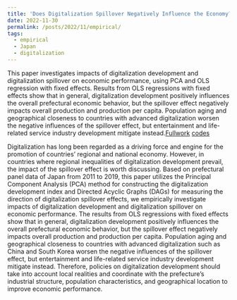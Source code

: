 ```yaml
---
title: 'Does Digitalization Spillover Negatively Influence the Economy? Empirical Evidence from Japan'
date: 2022-11-30
permalink: /posts/2022/11/empirical/
tags:
  - empirical
  - Japan
  - digitalization
---
```

This paper investigates impacts of digitalization development and digitalization spillover on economic performance, using PCA and OLS regression with fixed effects. Results from OLS regressions with fixed effects show that in general, digitalization development positively influences the overall prefectural economic behavior, but the spillover effect negatively impacts overall production and production per capita. Population aging and geographical closeness to countries with advanced digitalization worsen the negative influences of the spillover effect, but entertainment and life-related service industry development mitigate instead.[Fullwork](https://laurenqu.github.io/files/Digitalization.pdf) [codes](https://github.com/laurenqu/empirical-digitalization)


Digitalization has long been regarded as a driving force and engine for the promotion of countries’ regional and national economy. However, in countries where regional inequalities of digitalization development prevail, the impact of the spillover effect is worth discussing. Based on prefectural panel data of Japan from 2011 to 2019, this paper utilizes the Principal Component Analysis (PCA) method for constructing the digitalization development index and Directed Acyclic Graphs (DAGs) for measuring the direction of digitalization spillover effects, we empirically investigate impacts of digitalization development and digitalization spillover on economic performance. The results from OLS regressions with fixed effects show that in general, digitalization development positively influences the overall prefectural economic behavior, but the spillover effect negatively impacts overall production and production per capita. Population aging and geographical closeness to countries with advanced digitalization such as China and South Korea worsen the negative influences of the spillover effect, but entertainment and life-related service industry development mitigate instead. Therefore, policies on digitalization development should take into account local realities and coordinate with the prefecture’s industrial structure, population characteristics, and geographical location to improve economic performance.



